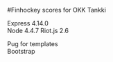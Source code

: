 #Finhockey scores for OKK Tankki
 
Express 4.14.0  
Node 4.4.7
Riot.js 2.6  

Pug for templates  
Bootstrap